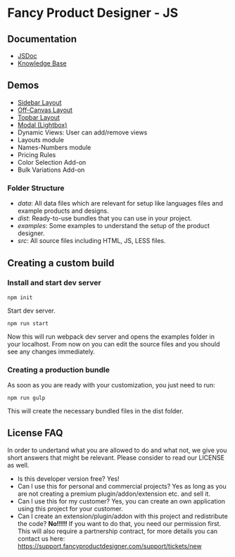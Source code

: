 # Fancy Product Designer - JS

## Documentation
* [JSDoc](https://jsdoc.fancyproductdesigner.com/)
* [Knowledge Base](https://support.fancyproductdesigner.com/support/solutions/5000115464)

## Demos
* [Sidebar Layout](https://jsdemos.fancyproductdesigner.com/sidebar.html)
* [Off-Canvas Layout](https://jsdemos.fancyproductdesigner.com/off-canvas.html)
* [Topbar Layout](https://jsdemos.fancyproductdesigner.com/topbar.html)
* [Modal (Lightbox)](https://jsdemos.fancyproductdesigner.com/modal.html)
* Dynamic Views: User can add/remove views
* Layouts module
* Names-Numbers module
* Pricing Rules
* Color Selection Add-on
* Bulk Variations Add-on


### Folder Structure
* *data*: All data files which are relevant for setup like languages files and example products and designs.
* *dist*: Ready-to-use bundles that you can use in your project.
* *examples*: Some examples to understand the setup of the product designer.
* *src*: All source files including HTML, JS, LESS files.

## Creating a custom build
### Install and start dev server

```
npm init
```

Start dev server.

```
npm run start
```

Now this will run webpack dev server and opens the examples folder in your localhost. From now on you can edit the source files and you should see any changes immediately. 

### Creating a production bundle
As soon as you are ready with your customization, you just need to run:
```
npm run gulp
```
This will create the necessary bundled files in the dist folder.

## License FAQ
In order to undertand what you are allowed to do and what not, we give you short answers that might be relevant. Please consider to read our LICENSE as well.

* Is this developer version free? Yes!
* Can I use this for personal and commercial projects? Yes as long as you are not creating a premium plugin/addon/extension etc. and sell it.
* Can I use this for my customer? Yes, you can create an own application using this project for your customer.
* Can I create an extension/plugin/addon with this project and redistribute the code? **No!!!!!** If you want to do that, you need our permission first. This will also require a partnership contract, for more details you can contact us here: https://support.fancyproductdesigner.com/support/tickets/new


